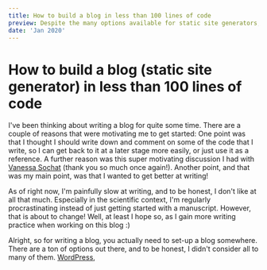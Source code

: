 ```yaml
---
title: How to build a blog in less than 100 lines of code
preview: Despite the many options available for static site generators, I wasn't really convinced with any of them. All I wanted was a simple, easy to customize option. And I wanted to write it myself :)
date: 'Jan 2020'
---
```


# How to build a blog (static site generator) in less than 100 lines of code

I've been thinking about writing a blog for quite some time. There are a couple of reasons that were motivating me to get started: One point was that I thought I should write down and comment on some of the code that I write, so I can get back to it at a later stage more easily, or just use it as a reference. A further reason was this super motivating discussion I had with [Vanessa Sochat]() (thank you so much once again!). Another point, and that was my main point, was that I wanted to get better at writing!

As of right now, I'm painfully slow at writing, and to be honest, I don't like at all that much. Especially in the scientific context, I'm regularly procrastinating instead of just getting started with a manuscript. However, that is about to change! Well, at least I hope so, as I gain more writing practice when working on this blog :)

Alright, so for writing a blog, you actually need to set-up a blog somewhere. There are a ton of options out there, and to be honest, I didn't consider all to many of them. [WordPress](), 

